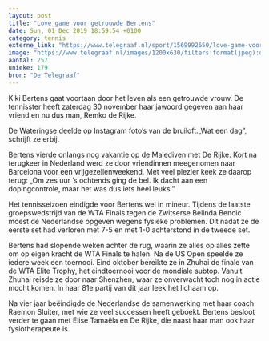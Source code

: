 ```yaml
---
layout: post
title: "Love game voor getrouwde Bertens"
date: Sun, 01 Dec 2019 18:59:54 +0100
category: tennis
externe_link: "https://www.telegraaf.nl/sport/1569992650/love-game-voor-getrouwde-bertens"
image: "https://www.telegraaf.nl/images/1200x630/filters:format(jpeg):quality(80)/cdn-kiosk-api.telegraaf.nl/b131ac02-1464-11ea-96c1-0218eaf05005.JPG"
aantal: 257
unieke: 179
bron: "De Telegraaf"
---
```


<p class="intro">Kiki Bertens gaat voortaan door het leven als een getrouwde vrouw. De tennisster heeft zaterdag 30 november haar jawoord gegeven aan haar vriend en nu dus man, Remko de Rijke.</p> <p>De Wateringse deelde op Instagram foto’s van de bruiloft.„Wat een dag”, schrijft ze erbij.</p><p>Bertens vierde onlangs nog vakantie op de Malediven met De Rijke. Kort na terugkeer in Nederland werd ze door vriendinnen meegenomen naar Barcelona voor een vrijgezellenweekend. Met veel plezier keek ze daarop terug: „Om zes uur ’s ochtends ging de bel. Ik dacht aan een dopingcontrole, maar het was dus iets heel leuks.”</p><p>Het tennisseizoen eindigde voor Bertens wel in mineur. Tijdens de laatste groepswedstrijd van de WTA Finals tegen de Zwitserse Belinda Bencic moest de Nederlandse opgeven wegens fysieke problemen. Dit nadat ze de eerste set had verloren met 7-5 en met 1-0 achterstond in de tweede set.</p><p>Bertens had slopende weken achter de rug, waarin ze alles op alles zette om op eigen kracht de WTA Finals te halen. Na de US Open speelde ze iedere week een toernooi. Eind oktober bereikte ze in Zhuhai de finale van de WTA Elite Trophy, het eindtoernooi voor de mondiale subtop. Vanuit Zhuhai reisde ze door naar Shenzhen, waar ze onverwacht toch nog in actie mocht komen. In haar 81e partij van dit jaar leek het lichaam op.</p><p>Na vier jaar beëindigde de Nederlandse de samenwerking met haar coach Raemon Sluiter, met wie ze veel successen heeft geboekt. Bertens besloot verder te gaan met Elise Tamaëla en De Rijke, die naast haar man ook haar fysiotherapeute is.</p>
